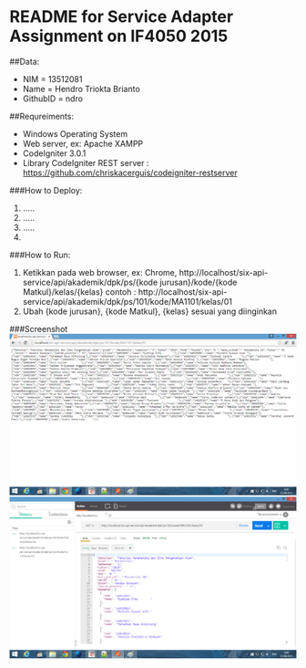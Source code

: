 # README for Service Adapter Assignment on IF4050 2015

##Data:
 * NIM      = 13512081
 * Name     = Hendro Triokta Brianto
 * GithubID = ndro

##Requreiments:
 * Windows Operating System
 * Web server, ex: Apache XAMPP
 * CodeIgniter 3.0.1
 * Library CodeIgniter REST server : https://github.com/chriskacerguis/codeigniter-restserver

###How to Deploy:
 1. .....
 2. .....
 3. .....
 4. 
 
###How to Run:
 1. Ketikkan pada web browser, ex: Chrome, http://localhost/six-api-service/api/akademik/dpk/ps/{kode jurusan}/kode/{kode Matkul}/kelas/{kelas}
	contoh : http://localhost/six-api-service/api/akademik/dpk/ps/101/kode/MA1101/kelas/01
 2. Ubah {kode jurusan}, {kode Matkul}, {kelas} sesuai yang diinginkan
 
###Screenshot
![Browser Result](screenshot/dpk1.png "Success Request")
![Postman Result](screenshot/dpk_postmen.png "Success Request")
